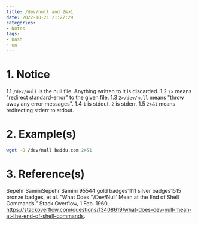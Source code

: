 ```yaml
---
title: /dev/null and 2&>1
date: 2022-10-21 21:27:29
categories: 
- Notes
tags:
- Bash
- en
---
```


# 1. Notice
1.1 `/dev/null` is the null file. Anything written to it is discarded.
1.2 `2>` means "redirect standard-error" to the given file.
1.3 `2>/dev/null` means "throw away any error messages".
1.4 `1` is stdout. `2` is stderr.
1.5 `2>&1` means redirecting stderr to stdout.

<!--more-->

# 2. Example(s)
``` bash
wget -O /dev/null baidu.com 2>&1 
```

# 3. Reference(s)
Sepehr SaminiSepehr Samini 95544 gold badges1111 silver badges1515 bronze badges, et al. “What Does "/Dev/Null’ Mean at the End of Shell Commands.” Stack Overflow, 1 Feb. 1960, https://stackoverflow.com/questions/13408619/what-does-dev-null-mean-at-the-end-of-shell-commands. 
